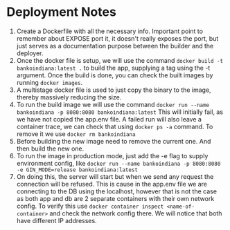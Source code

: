 # Deployment Notes

1. Create a Dockerfile with all the necessary info. Important point to remember about EXPOSE port it, it doesn't really exposes the port, but just serves as a documentation purpose between the builder and the deployer.
2. Once the docker file is setup, we will use the command `docker build -t bankoindiana:latest .` to build the app, supplying a tag using the -t argument. Once the build is done, you can check the built images by running `docker images`.
3. A multistage docker file is used to just copy the binary to the image, thereby massively reducing the size.
4. To run the build image we will use the command `docker run --name bankoindiana -p 8080:8080 bankoindiana:latest` This will initially fail, as we have not copied the app.env file. A failed run will also leave a container trace, we can check that using `docker ps -a` command. To remove it we use `docker rm bankoindiana`
5. Before building the new image need to remove the current one. And then build the new one. 
6. To run the image in production mode, just add the -e flag to supply environment config, like `docker run --name bankoindiana -p 8080:8080 -e GIN_MODE=release bankoindiana:latest`
7. On doing this, the server will start but when we send any request the connection will be refused. This is cause in the app.env file we are connecting to the DB using the localhost, however that is not the case as both app and db are 2 separate containers with their own network config. To verify this use `docker container inspect <name-of-container>` and check the network config there. We will notice that both have different IP addresses.